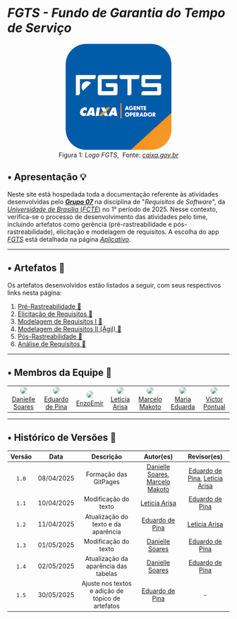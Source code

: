 # ***FGTS - Fundo de Garantia do Tempo de Serviço***

<figure style="text-align: center;">
  <img src="assets/logo_fgts.png" style="max-width: 80%;">
  <figcaption>
    Figura 1:<i> Logo FGTS</i>,&nbsp Fonte: <i><a href="https://www.caixa.gov.br/atendimento/aplicativos/fgts/Paginas/default.aspx">caixa.gov.br</a></i>
  </figcaption>
</figure>

## • Apresentação 💡

Neste site está hospedada toda a documentação referente às atividades desenvolvidas pelo [***Grupo 07***](#membros-da-equipe) na disciplina de "*Requisitos de Software*", da [*Universidade de Brasília* (*FCTE*)](https://fcte.unb.br) no 1° período de 2025. Nesse contexto,  verifica-se o processo de desenvolvimento das atividades pelo time, incluindo artefatos como gerência (pré-rastreabilidade e pós-rastreabilidade), elicitação e modelagem de requisitos. A escolha do app [*FGTS*](https://www.caixa.gov.br/atendimento/aplicativos/fgts/Paginas/default.aspx) está detalhada na página [*Aplicativo*](Planejamento/Aplicativo.md).

---

## • Artefatos 📰

Os artefatos desenvolvidos estão listados a seguir, com seus respectivos links nesta página:

1. [Pré-Rastreabilidade 🔗](https://requisitos-de-software.github.io/2025.1-FGTS/Pre-Rastreabilidade/Rich-Picture/)
2. [Elicitação de Requisitos 🔗](https://requisitos-de-software.github.io/2025.1-FGTS/Elicitacao/Perfil-de-Usuario/)
3. [Modelagem de Requisitos I 🔗](https://requisitos-de-software.github.io/2025.1-FGTS/Modelagem-I/Diagrama/)
4. [Modelagem de Requisitos II (Ágil) 🔗](https://requisitos-de-software.github.io/2025.1-FGTS/Modelagem-II/NFR-Framework/)
5. [Pós-Rastreabilidade 🔗]()
6. [Análise de Requisitos 🔗]()

---

## • Membros da Equipe 👥

<table>
  <tr>
    <td align="center"><a href="https://github.com/danielle-soaress"><img src="https://avatars.githubusercontent.com/danielle-soaress" width="100px" style="border-radius: 50%;"><br/>Danielle Soares</a></td>
    <td align="center"><a href="https://github.com/eduardodpms"><img src="https://avatars.githubusercontent.com/eduardodpms" width="100px" style="border-radius: 50%;"><br/>Eduardo de Pina</a></td>
    <td align="center"><a href="https://github.com/EnzoEmir"><img src="https://avatars.githubusercontent.com/EnzoEmir" width="100px" style="border-radius: 50%;"><br/>EnzoEmir</a></td>
    <td align="center"><a href="https://github.com/Leticia-Arisa-K-Higa"><img src="https://avatars.githubusercontent.com/Leticia-Arisa-K-Higa" width="100px" style="border-radius: 50%;"><br/>Leticia Arisa</a></td>
    <td align="center"><a href="https://github.com/MM4k"><img src="https://avatars.githubusercontent.com/MM4k" width="100px" style="border-radius: 50%;"><br/>Marcelo Makoto</a></td>
    <td align="center"><a href="https://github.com/dudaa28"><img src="https://avatars.githubusercontent.com/dudaa28" width="100px" style="border-radius: 50%;"><br/>Maria Eduarda</a></td>
    <td align="center"><a href="https://github.com/VictorPontual"><img src="https://avatars.githubusercontent.com/VictorPontual" width="100px" style="border-radius: 50%;"><br/>Victor Pontual</a></td>
  </tr>
</table>

---

## • Histórico de Versões 📅

| Versão | Data | Descrição | Autor(es) | Revisor(es) |
| :-: | :-: | :-: | :-: | :-: |
| `1.0` | 08/04/2025 | Formação das GitPages | [Danielle Soares](https://github.com/danielle-soaress), [Marcelo Makoto](https://github.com/MM4k) | [Eduardo de Pina](https://github.com/eduardodpms), [Leticia Arisa](https://github.com/Leticia-Arisa-K-Higa) |
| `1.1` | 10/04/2025 | Modificação do texto | [Leticia Arisa](https://github.com/Leticia-Arisa-K-Higa) | [Eduardo de Pina](https://github.com/eduardodpms) |
| `1.2` | 11/04/2025 | Atualização do texto e da aparência | [Eduardo de Pina](https://github.com/eduardodpms) | [Leticia Arisa](https://github.com/Leticia-Arisa-K-Higa) |
| `1.3` | 01/05/2025 | Modificação do texto | [Danielle Soares](https://github.com/danielle-soaress) | [Eduardo de Pina](https://github.com/eduardodpms) |
| `1.4` | 02/05/2025 | Atualização da aparência das tabelas | [Danielle Soares](https://github.com/danielle-soaress) | [Eduardo de Pina](https://github.com/eduardodpms) |
| `1.5` | 30/05/2025 | Ajuste nos textos e adição de tópico de artefatos | [Eduardo de Pina](https://github.com/eduardodpms) | - |